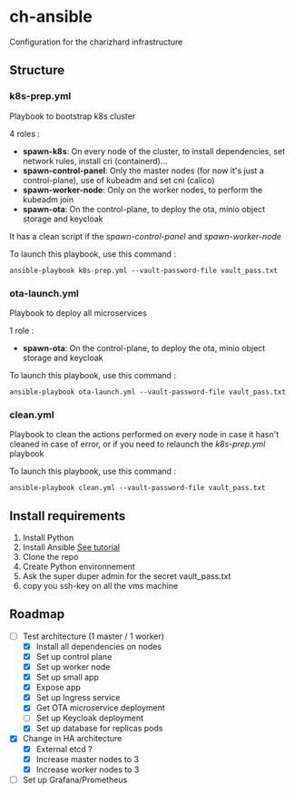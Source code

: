 # ch-ansible
Configuration for the charizhard infrastructure

## Structure 

### k8s-prep.yml
Playbook to bootstrap k8s cluster

4 roles :
-  **spawn-k8s**: On every node of the cluster, to install dependencies, set network rules, install cri (containerd)...
- **spawn-control-panel**: Only the master nodes (for now it's just a control-plane), use of kubeadm and set cni (calico)
- **spawn-worker-node**: Only on the worker nodes, to perform the kubeadm join
- **spawn-ota**: On the control-plane, to deploy the ota, minio object storage and keycloak

It has a clean script if the *spawn-control-panel* and *spawn-worker-node*

To launch this playbook, use this command :

```
ansible-playbook k8s-prep.yml --vault-password-file vault_pass.txt
```
### ota-launch.yml
Playbook to deploy all microservices

1 role :
- **spawn-ota**: On the control-plane, to deploy the ota, minio object storage and keycloak

To launch this playbook, use this command :

```
ansible-playbook ota-launch.yml --vault-password-file vault_pass.txt
```

### clean.yml

Playbook to clean the actions performed on every node in case it hasn't cleaned in case of error, or if you need to relaunch the *k8s-prep.yml* playbook

To launch this playbook, use this command :

```
ansible-playbook clean.yml --vault-password-file vault_pass.txt
```

## Install requirements

1. Install Python
2. Install Ansible [See tutorial](https://docs.ansible.com/ansible/latest/installation_guide/intro_installation.html)
3. Clone the repo
4. Create Python environnement
5. Ask the super duper admin for the secret vault_pass.txt
6. copy you ssh-key on all the vms machine

## Roadmap

- [ ] Test architecture (1 master / 1 worker)
    - [x] Install all dependencies on nodes
    - [x] Set up control plane
    - [x] Set up worker node
    - [x] Set up small app
    - [x] Expose app
    - [x] Set up Ingress service
    - [x] Get OTA microservice deployment
    - [ ] Set up Keycloak deployment
    - [x] Set up database for replicas pods
- [x] Change in HA architecture
    - [x] External etcd ?
    - [x] Increase master nodes to 3
    - [x] Increase worker nodes to 3
- [ ] Set up Grafana/Prometheus
